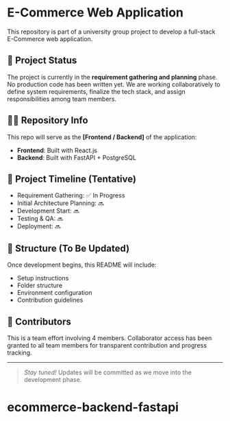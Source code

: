 # E-Commerce Web Application

This repository is part of a university group project to develop a full-stack E-Commerce web application.

## 🚧 Project Status

The project is currently in the **requirement gathering and planning** phase. No production code has been written yet. We are working collaboratively to define system requirements, finalize the tech stack, and assign responsibilities among team members.

## 🧑‍💻 Repository Info

This repo will serve as the **[Frontend / Backend]** of the application:

- **Frontend**: Built with React.js
- **Backend**: Built with FastAPI + PostgreSQL

## 📅 Project Timeline (Tentative)

- Requirement Gathering: ✅ In Progress
- Initial Architecture Planning: 🔜
- Development Start: 🔜
- Testing & QA: 🔜
- Deployment: 🔜

## 📂 Structure (To Be Updated)

Once development begins, this README will include:

- Setup instructions
- Folder structure
- Environment configuration
- Contribution guidelines

## 👥 Contributors

This is a team effort involving 4 members. Collaborator access has been granted to all team members for transparent contribution and progress tracking.

---

> _Stay tuned!_ Updates will be committed as we move into the development phase.

# ecommerce-backend-fastapi
